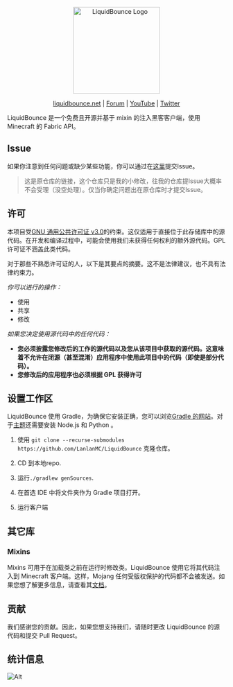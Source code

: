 <center>
    <p><img width="200" src="logo.svg" alt="LiquidBounce Logo"></p>
    <a href="https://liquidbounce.net">liquidbounce.net</a> |
    <a href="https://forums.ccbluex.net">Forum</a> |
    <a href="https://youtube.com/CCBlueX">YouTube</a> |
    <a href="https://twitter.com/CCBlueX">Twitter</a>
</center>


LiquidBounce 是一个免费且开源并基于 mixin 的注入黑客客户端，使用 Minecraft 的 Fabric API。

## Issue

如果你注意到任何问题或缺少某些功能，你可以通过在[这里](https://github.com/CCBlueX/LiquidBounce/issues)提交Issue。
> 这是原仓库的链接，这个仓库只是我的小修改，往我的仓库提Issue大概率不会受理（没空处理）。仅当你确定问题出在原仓库时才提交Issue。

## 许可

本项目受[GNU 通用公共许可证 v3.0](https://www.gnu.org/licenses/gpl-3.0.en.html)的约束。这仅适用于直接位于此存储库中的源代码。在开发和编译过程中，可能会使用我们未获得任何权利的额外源代码。GPL许可证不涵盖此类代码。

对于那些不熟悉许可证的人，以下是其要点的摘要。这不是法律建议，也不具有法律约束力。

*你可以进行的操作：*

- 使用
- 共享
- 修改

*如果您决定使用源代码中的任何代码：*

- **您必须披露您修改后的工作的源代码以及您从该项目中获取的源代码。这意味着不允许在闭源（甚至混淆）应用程序中使用此项目中的代码（即使是部分代码）。**
- **您修改后的应用程序也必须根据 GPL 获得许可**

## 设置工作区

LiquidBounce 使用 Gradle，为确保它安装正确，您可以浏览[Gradle 的网站](https://gradle.org/install/)。对于[主题]([src-theme](https://github.com/LanlanMC/LiquidBounce/tree/nextgen/src-theme))还需要安装 Node.js 和 Python 。

1. 使用 `git clone --recurse-submodules https://github.com/LanlanMC/LiquidBounce` 克隆仓库。

2. CD 到本地repo.

3. 运行`./gradlew genSources`.

4. 在首选 IDE 中将文件夹作为 Gradle 项目打开。

5. 运行客户端

## 其它库

### Mixins

Mixins 可用于在加载类之前在运行时修改类。LiquidBounce 使用它将其代码注入到 Minecraft 客户端。这样，Mojang 任何受版权保护的代码都不会被发送。如果您想了解更多信息，请查看其[文档](https://docs.spongepowered.org/5.1.0/en/plugin/internals/mixins.html)。

## 贡献

我们感谢您的贡献。因此，如果您想支持我们，请随时更改 LiquidBounce 的源代码和提交 Pull Request。

## 统计信息

![Alt](https://repobeats.axiom.co/api/embed/ad3a9161793c4dfe50934cd4442d25dc3ca93128.svg "Repobeats analytics image")
